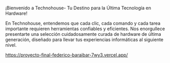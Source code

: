 
¡Bienvenido a Technohouse- Tu Destino para la Última Tecnología en Hardware!

En Technohouse, entendemos que cada clic, cada comando y cada tarea importante requieren herramientas confiables y eficientes. Nos enorgullece presentarte una selección cuidadosamente curada de hardware de última generación, diseñado para llevar tus experiencias informáticas al siguiente nivel.

https://proyecto-final-federico-baraibar-7wy3.vercel.app/
